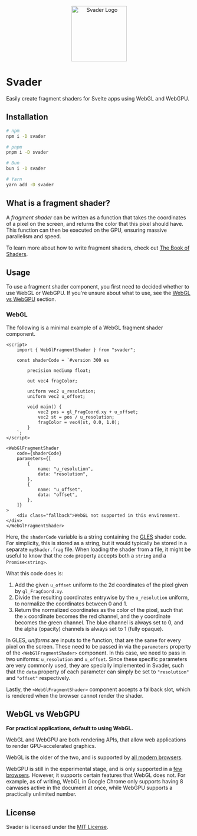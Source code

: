 <p align="center">
  <picture>
    <source media="(prefers-color-scheme: dark)" srcset="https://raw.githubusercontent.com/sockmaster27/svader/v0.1.0/resources/logoDark.png">
    <img width="150" alt="Svader Logo" src="https://raw.githubusercontent.com/sockmaster27/svader/v0.1.0/resources/logoLight.png">
  </picture>
</p>

# Svader

Easily create fragment shaders for Svelte apps using WebGL and WebGPU.

## Installation

```bash
# npm
npm i -D svader

# pnpm
pnpm i -D svader

# Bun
bun i -D svader

# Yarn
yarn add -D svader
```

## What is a fragment shader?

A _fragment shader_ can be written as a function that takes the coordinates of a pixel on the screen, and returns the color that this pixel should have.
This function can then be executed on the GPU, ensuring massive parallelism and speed.

To learn more about how to write fragment shaders, check out [The Book of Shaders](https://thebookofshaders.com/).

## Usage

To use a fragment shader component, you first need to decided whether to use WebGL or WebGPU.
If you're unsure about what to use, see the [WebGL vs WebGPU](#webgl-vs-webgpu) section.

### WebGL

The following is a minimal example of a WebGL fragment shader component.

```svelte
<script>
    import { WebGlFragmentShader } from "svader";

    const shaderCode = `#version 300 es

        precision mediump float;

        out vec4 fragColor;

        uniform vec2 u_resolution;
        uniform vec2 u_offset;

        void main() {
            vec2 pos = gl_FragCoord.xy + u_offset;
            vec2 st = pos / u_resolution;
            fragColor = vec4(st, 0.0, 1.0);
        }
    `;
</script>

<WebGlFragmentShader
    code={shaderCode}
    parameters={[
        {
            name: "u_resolution",
            data: "resolution",
        },
        {
            name: "u_offset",
            data: "offset",
        },
    ]}
>
    <div class="fallback">WebGL not supported in this environment.</div>
</WebGlFragmentShader>
```

Here, the `shaderCode` variable is a string containing the [GLES](https://en.wikipedia.org/wiki/OpenGL_ES) shader code.
For simplicity, this is stored as a string, but it would typically be stored in a separate `myShader.frag` file.
When loading the shader from a file, it might be useful to know that the `code` property accepts both a `string` and a `Promise<string>`.

What this code does is:

1. Add the given `u_offset` uniform to the 2d coordinates of the pixel given by `gl_FragCoord.xy`.
2. Divide the resulting coordinates entrywise by the `u_resolution` uniform, to normalize the coordinates between 0 and 1.
3. Return the normalized coordinates as the color of the pixel, such that the `x` coordinate becomes the red channel, and the `y` coordinate becomes the green channel. The blue channel is always set to 0, and the alpha (opacity) channels is always set to 1 (fully opaque).

In GLES, _uniforms_ are inputs to the function, that are the same for every pixel on the screen.
These need to be passed in via the `parameters` property of the `<WebGlFragmentShader>` component.
In this case, we need to pass in two uniforms: `u_resolution` and `u_offset`.
Since these specific parameters are very commonly used, they are specially implemented in Svader,
such that the `data` property of each parameter can simply be set to `"resolution"` and `"offset"` respectively.

Lastly, the `<WebGlFragmentShader>` component accepts a fallback slot, which is rendered when the browser cannot render the shader.

## WebGL vs WebGPU

**For practical applications, default to using WebGL.**

WebGL and WebGPU are both rendering APIs, that allow web applications to render GPU-accelerated graphics.

WebGL is the older of the two, and is supported by [all modern browsers](https://caniuse.com/webgl).

WebGPU is still in the experimental stage, and is only supported in a [few browsers](https://caniuse.com/webgpu).
However, it supports certain features that WebGL does not. For example, as of writing, WebGL in Google Chrome only supports having 8 canvases active in the document at once, while WebGPU supports a practically unlimited number.

## License

Svader is licensed under the [MIT License](https://github.com/sockmaster27/svader/blob/master/LICENSE).
